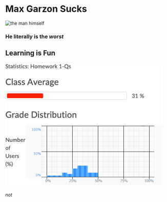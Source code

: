 # Max Garzon Sucks
![the man himself](https://www.memphis.edu/cs/images/people/garzon.jpg)
### He literally is the _worst_


## Learning is Fun
![not](https://github.com/128keaton/mgs/blob/main/bad-grades.png?raw=true)

_not_
